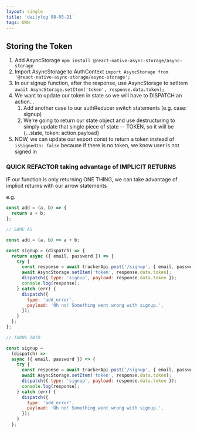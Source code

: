 ```yaml
---
layout: single
title: 'dailylog 08-05-21'
tags: URN
---
```


## Storing the Token

1. Add AsyncStorage `npm install @react-native-async-storage/async-storage`
2. Import AsyncStorage to AuthContext `import AsyncStorage from '@react-native-async-storage/async-storage';`
3. In our signup function, after the response, use AsyncStorage to setItem `await AsyncStorage.setItem('token', response.data.token);`
4. We want to update our token in state so we will have to DISPATCH an action...
   1. Add another case to our authReducer switch statements (e.g. case: signup)
   2. We're going to return our state object and use destructuring to simply update that single piece of state -- TOKEN, so it will be {...state, token: action.payload}
5. NOW, we can update our export const to return a token instead of `isSignedIn: false` because if there is no token, we know user is not signed in

### QUICK REFACTOR taking advantage of IMPLICIT RETURNS

IF our function is only returning ONE THING, we can take advantage of implicit returns with our arrow statements

e.g.

```javascript
const add = (a, b) => {
  return a + b;
};

// SAME AS

const add = (a, b) => a + b;
```

```javascript
const signup = (dispatch) => {
  return async ({ email, password }) => {
    try {
      const response = await trackerApi.post('/signup', { email, password });
      await AsyncStorage.setItem('token', response.data.token);
      dispatch({ type: 'signup', payload: response.data.token });
      console.log(response);
    } catch (err) {
      dispatch({
        type: 'add_error',
        payload: 'Oh no! Something went wrong with signup.',
      });
    }
  };
};

// TURNS INTO

const signup =
  (dispatch) =>
  async ({ email, password }) => {
    try {
      const response = await trackerApi.post('/signup', { email, password });
      await AsyncStorage.setItem('token', response.data.token);
      dispatch({ type: 'signup', payload: response.data.token });
      console.log(response);
    } catch (err) {
      dispatch({
        type: 'add_error',
        payload: 'Oh no! Something went wrong with signup.',
      });
    }
  };
```
